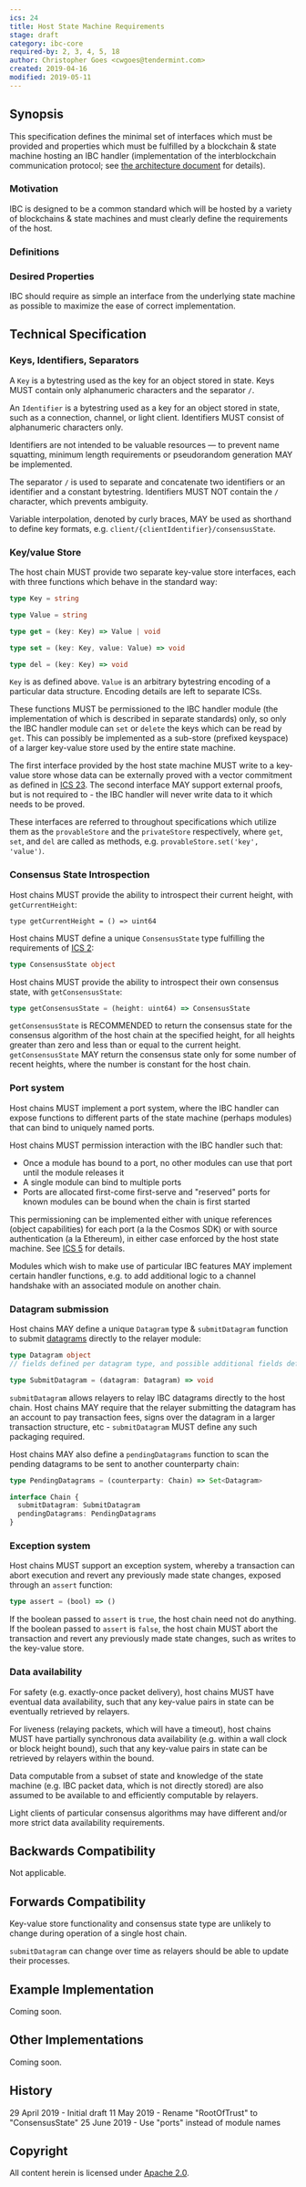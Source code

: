 ```yaml
---
ics: 24
title: Host State Machine Requirements
stage: draft
category: ibc-core
required-by: 2, 3, 4, 5, 18
author: Christopher Goes <cwgoes@tendermint.com>
created: 2019-04-16
modified: 2019-05-11
---
```


## Synopsis

This specification defines the minimal set of interfaces which must be provided and properties which must be fulfilled by a blockchain & state machine hosting an IBC handler (implementation of the interblockchain communication protocol; see [the architecture document](../../docs/ibc/1_IBC_ARCHITECTURE.md) for details).

### Motivation

IBC is designed to be a common standard which will be hosted by a variety of blockchains & state machines and must clearly define the requirements of the host.

### Definitions

### Desired Properties

IBC should require as simple an interface from the underlying state machine as possible to maximize the ease of correct implementation.

## Technical Specification

### Keys, Identifiers, Separators

A `Key` is a bytestring used as the key for an object stored in state. Keys MUST contain only alphanumeric characters and the separator `/`.

An `Identifier` is a bytestring used as a key for an object stored in state, such as a connection, channel, or light client. Identifiers MUST consist of alphanumeric characters only.

Identifiers are not intended to be valuable resources — to prevent name squatting, minimum length requirements or pseudorandom generation MAY be implemented.

The separator `/` is used to separate and concatenate two identifiers or an identifier and a constant bytestring. Identifiers MUST NOT contain the `/` character, which prevents ambiguity.

Variable interpolation, denoted by curly braces, MAY be used as shorthand to define key formats, e.g. `client/{clientIdentifier}/consensusState`.

### Key/value Store

The host chain MUST provide two separate key-value store interfaces, each with three functions which behave in the standard way:

```typescript
type Key = string

type Value = string
```

```typescript
type get = (key: Key) => Value | void
```

```typescript
type set = (key: Key, value: Value) => void
```

```typescript
type del = (key: Key) => void
```

`Key` is as defined above. `Value` is an arbitrary bytestring encoding of a particular data structure. Encoding details are left to separate ICSs.

These functions MUST be permissioned to the IBC handler module (the implementation of which is described in separate standards) only, so only the IBC handler module can `set` or `delete` the keys which can be read by `get`. This can possibly be implemented as a sub-store (prefixed keyspace) of a larger key-value store used by the entire state machine.

The first interface provided by the host state machine MUST write to a key-value store whose data can be externally proved with a vector commitment as defined in [ICS 23](../ics-023-vector-commitments). The second interface MAY support external proofs, but is not required to - the IBC handler will never write data to it which needs to be proved.

These interfaces are referred to throughout specifications which utilize them as the `provableStore` and the `privateStore` respectively, where `get`, `set`, and `del` are called as methods, e.g. `provableStore.set('key', 'value')`.

### Consensus State Introspection

Host chains MUST provide the ability to introspect their current height, with `getCurrentHeight`:

```
type getCurrentHeight = () => uint64
```

Host chains MUST define a unique `ConsensusState` type fulfilling the requirements of [ICS 2](../ics-002-consensus-verification):

```typescript
type ConsensusState object
```

Host chains MUST provide the ability to introspect their own consensus state, with `getConsensusState`:

```typescript
type getConsensusState = (height: uint64) => ConsensusState
```

`getConsensusState` is RECOMMENDED to return the consensus state for the consensus algorithm of the host chain at the specified height, for all heights greater than zero and less than or equal to the current height. `getConsensusState` MAY return the consensus state only for some number of recent heights, where the number is constant for the host chain.

### Port system

Host chains MUST implement a port system, where the IBC handler can expose functions to different parts of the state machine (perhaps modules) that can bind to uniquely named ports.

Host chains MUST permission interaction with the IBC handler such that:

- Once a module has bound to a port, no other modules can use that port until the module releases it
- A single module can bind to multiple ports
- Ports are allocated first-come first-serve and "reserved" ports for known modules can be bound when the chain is first started

This permissioning can be implemented either with unique references (object capabilities) for each port (a la the Cosmos SDK) or with source authentication (a la Ethereum), in either case enforced by the host state machine. See [ICS 5](../ics-005-port-allocation) for details.

Modules which wish to make use of particular IBC features MAY implement certain handler functions, e.g. to add additional logic to a channel handshake with an associated module on another chain.

### Datagram submission

Host chains MAY define a unique `Datagram` type & `submitDatagram` function to submit [datagrams](../../docs/ibc/2_IBC_TERMINOLOGY.md) directly to the relayer module:

```typescript
type Datagram object
// fields defined per datagram type, and possible additional fields defined per chain

type SubmitDatagram = (datagram: Datagram) => void
```

`submitDatagram` allows relayers to relay IBC datagrams directly to the host chain. Host chains MAY require that the relayer submitting the datagram has an account to pay transaction fees, signs over the datagram in a larger transaction structure, etc - `submitDatagram` MUST define any such packaging required.

Host chains MAY also define a `pendingDatagrams` function to scan the pending datagrams to be sent to another counterparty chain:

```typescript
type PendingDatagrams = (counterparty: Chain) => Set<Datagram>
```

```typescript
interface Chain {
  submitDatagram: SubmitDatagram
  pendingDatagrams: PendingDatagrams
}
```

### Exception system

Host chains MUST support an exception system, whereby a transaction can abort execution and revert any previously made state changes, exposed through an `assert` function:

```typescript
type assert = (bool) => ()
```

If the boolean passed to `assert` is `true`, the host chain need not do anything. If the boolean passed to `assert` is `false`, the host chain MUST abort the transaction and revert any previously made state changes, such as writes to the key-value store.

### Data availability

For safety (e.g. exactly-once packet delivery), host chains MUST have eventual data availability, such that any key-value pairs in state can be eventually retrieved by relayers.

For liveness (relaying packets, which will have a timeout), host chains MUST have partially synchronous data availability (e.g. within a wall clock or block height bound), such that any key-value pairs in state can be retrieved by relayers within the bound.

Data computable from a subset of state and knowledge of the state machine (e.g. IBC packet data, which is not directly stored) are also assumed to be available to and efficiently computable by relayers.

Light clients of particular consensus algorithms may have different and/or more strict data availability requirements.

## Backwards Compatibility

Not applicable.

## Forwards Compatibility

Key-value store functionality and consensus state type are unlikely to change during operation of a single host chain.

`submitDatagram` can change over time as relayers should be able to update their processes.

## Example Implementation

Coming soon.

## Other Implementations

Coming soon.

## History

29 April 2019 - Initial draft
11 May 2019 - Rename "RootOfTrust" to "ConsensusState"
25 June 2019 - Use "ports" instead of module names

## Copyright

All content herein is licensed under [Apache 2.0](https://www.apache.org/licenses/LICENSE-2.0).
